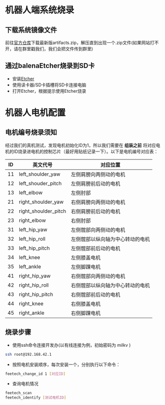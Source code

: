 # 机器人端系统烧录
## 下载系统镜像文件
前往[官方仓库](https://gitlab.kscale.ai/zeroth-robotics/OpenLCH-buildroot/-/artifacts)下载最新版artifacts.zip，解压直到出现一个.zip文件(如果网站打不开，请在群里戳我们，我们会把文件传到群里)

## 通过balenaEtcher烧录到SD卡
- 安装[Etcher](https://etcher.balena.io)
- 使用读卡器/SD卡插槽将SD卡连接电脑
- 打开Etcher，根据提示使用Etcher烧录

# 机器人电机配置
## 电机编号烧录须知
经过我们的真机测试，发现电机初始化ID为1，所以我们需要在 **组装之前** 将对应电机的ID烧录进电机的控制芯片（最好用贴纸记录一下）。以下是电机编号对应表：

| ID   | 英文代号     | 对应位置     |
|------|-------------|-------------|
| 11 | left_shoulder_yaw | 左侧肩膀向两侧动的电机 |
| 12 | left_shouder_pitch | 左侧肩膀前后动的电机 |
| 13 | left_elbow | 左侧肘部 |
| 21 | right_shoulder_yaw | 右侧肩膀向两侧动的电机 |
| 22 | right_shoulder_pitch | 右侧肩膀前后动的电机 |
| 23 | right_elbow | 右侧肘部 |
| 31 | left_hip_yaw | 左侧髋部向两侧动的电机 |
| 32 | left_hip_roll | 左侧髋部以纵向轴为中心转动的电机 |
| 33 | left_hip_pitch | 左侧髋部前后动的电机 |
| 34 | left_knee | 左侧膝盖电机 |
| 35 | left_ankle | 左侧脚踝电机 |
| 41 | right_hip_yaw | 右侧髋部向两侧动的电机 |
| 42 | right_hip_roll | 右侧髋部以纵向轴为中心转动的电机 |
| 43 | right_hip_pitch | 右侧髋部前后动的电机 |
| 44 | right_knee | 右侧膝盖电机 |
| 45 | right_ankle | 右侧脚踝电机 |

## 烧录步骤
- 使用ssh命令连接开发办(以有线连接为例，初始密码为 milkv )
```bash
ssh root@192.168.42.1
```
- 按照电机安装顺序，每次安装一个，分别执行以下命令：
```bash
feetech_change_id 1 [对应ID]
```
- 查询电机情况
```bash
feetech_scan
feetech_identify [测试电机ID]
```